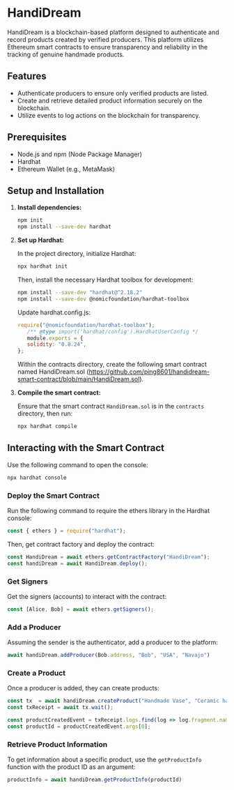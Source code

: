 # HandiDream

HandiDream is a blockchain-based platform designed to authenticate and record products created by verified producers. This platform utilizes Ethereum smart contracts to ensure transparency and reliability in the tracking of genuine handmade products.

## Features

- Authenticate producers to ensure only verified products are listed.
- Create and retrieve detailed product information securely on the blockchain.
- Utilize events to log actions on the blockchain for transparency.

## Prerequisites

- Node.js and npm (Node Package Manager)
- Hardhat
- Ethereum Wallet (e.g., MetaMask)

## Setup and Installation

1. **Install dependencies:**

   ```bash
   npm init
   npm install --save-dev hardhat
   ```

2. **Set up Hardhat:**

   In the project directory, initialize Hardhat:

   ```bash
   npx hardhat init
   ```

   Then, install the necessary Hardhat toolbox for development:

   ```bash
   npm install --save-dev "hardhat@^2.18.2"
   npm install --save-dev @nomicfoundation/hardhat-toolbox
   ```

   Update hardhat.config.js:

   ```javascript
   require("@nomicfoundation/hardhat-toolbox");
      /** @type import('hardhat/config').HardhatUserConfig */
      module.exports = {
      solidity: "0.8.24",
   };
   ```

   Within the contracts directory, create the following smart contract named HandiDream.sol (https://github.com/ping8601/handidream-smart-contract/blob/main/HandiDream.sol).


3. **Compile the smart contract:**

   Ensure that the smart contract `HandiDream.sol` is in the `contracts` directory, then run:

   ```bash
   npx hardhat compile
   ```

## Interacting with the Smart Contract

Use the following command to open the console:

```bash
npx hardhat console
```

### Deploy the Smart Contract

Run the following command to require the ethers library in the Hardhat console:

```javascript
const { ethers } = require("hardhat");
```

Then, get contract factory and deploy the contract:
```javascript
const HandiDream = await ethers.getContractFactory("HandiDream");
const handiDream = await HandiDream.deploy();
```

### Get Signers

Get the signers (accounts) to interact with the contract:

```javascript
const [Alice, Bob] = await ethers.getSigners();
```

### Add a Producer

Assuming the sender is the authenticator, add a producer to the platform:

```javascript
await handiDream.addProducer(Bob.address, "Bob", "USA", "Navajo")
```

### Create a Product

Once a producer is added, they can create products:

```javascript
const tx  = await handiDream.createProduct("Handmade Vase", "Ceramic handmade vase.", "Ceramic", "https://example.jpg", Bob.address)
const txReceipt = await tx.wait();

const productCreatedEvent = txReceipt.logs.find(log => log.fragment.name === "ProductCreated");
const productId = productCreatedEvent.args[0];
```

### Retrieve Product Information

To get information about a specific product, use the `getProductInfo` function with the product ID as an argument:

```javascript
productInfo = await handiDream.getProductInfo(productId)
```
